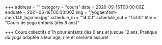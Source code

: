 +++
address = ""
category = "cours"
date = 2020-09-15T00:00:00Z
enddate = 2021-06-16T00:00:00Z
img = "/yogaenfant-merc14h_bgcnno.jpg"
schedule_in = "14:00"
schedule_out = "15:00"
title = "Cours de yoga enfants (dès 8 ans)"

+++
Cours collectifs d'1h pour enfants dès 6 ans et jusque 12 ans. Pratique du yoga adaptée à leur age, rire et sérénité assuré!